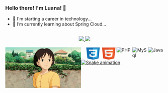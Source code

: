 ### Hello there! I'm Luana! 👋
- 🔭 I'm starting a career in technology...
- 🌱 I’m currently learning about Spring Cloud...

##
<!--
**LuanaSantosNascimento/LuanaSantosNascimento** is a ✨ _special_ ✨ repository because its `README.md` (this file) appears on your GitHub profile.

Here are some ideas to get you started:

- 🔭 I’m currently working on ...
- 🌱 I’m currently learning ...
- 👯 I’m looking to collaborate on ...
- 🤔 I’m looking for help with ...
- 💬 Ask me about ...
- 📫 How to reach me: ...
- 😄 Pronouns: ...
- ⚡ Fun fact: ...
-->

<div align="center">
  <a href="https://github.com/LuanaSantosNascimento">
  <img height="170em" src="https://github-readme-stats.vercel.app/api?username=LuanaSantosNascimento&show_icons=true&theme=gruvbox&include_all_commits=true&count_private=true"/>
  <img height="170em"  src="https://github-readme-stats.vercel.app/api/top-langs/?username=LuanaSantosNascimento&layout=compact&langs_count=7&theme=gruvbox"/>
</div>
  
<div style="display: inline_block"><br>
  <img align="right" alt="Java" height="40" width="50" src="https://cdn.jsdelivr.net/gh/devicons/devicon/icons/java/java-plain.svg">
  <img align="right" alt="MySql" height="40" width="50" src="https://cdn.jsdelivr.net/gh/devicons/devicon/icons/mysql/mysql-original.svg">
  <img align="right" alt="PHP" height="40" width="50" src="https://cdn.jsdelivr.net/gh/devicons/devicon/icons/php/php-plain.svg">
  <img align="right" alt="HTML" height="40" width="50" src="https://raw.githubusercontent.com/devicons/devicon/master/icons/html5/html5-original.svg">
  <img align="right" alt="CSS" height="40" width="50" src="https://raw.githubusercontent.com/devicons/devicon/master/icons/css3/css3-original.svg">
  <img align="left" alt="Rafa-pic" height="130" src="img/hey.gif">
</div>
  
  ##
  ##
  
  ![Snake animation](https://github.com/LuanaSantosNascimento/LuanaSantosNascimento/blob/output/github-contribution-grid-snake.svg)
  
